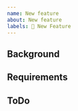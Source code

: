 ```yaml
---
name: New feature
about: New feature
labels: 🐔 New Feature
---
```

<!-- markdownlint-disable MD041 -->

## Background <!-- Describe in what context this issue is needed. -->

## Requirements <!-- Describe state after this issue closed. -->

## ToDo <!-- Describe to do list to archive requirements. -->
